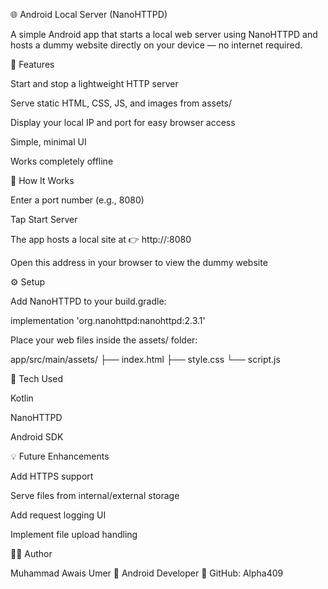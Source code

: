 🌐 Android Local Server (NanoHTTPD)

A simple Android app that starts a local web server using NanoHTTPD
 and hosts a dummy website directly on your device — no internet required.

🚀 Features

Start and stop a lightweight HTTP server

Serve static HTML, CSS, JS, and images from assets/

Display your local IP and port for easy browser access

Simple, minimal UI

Works completely offline

📱 How It Works

Enter a port number (e.g., 8080)

Tap Start Server

The app hosts a local site at
👉 http://<your-device-ip>:8080

Open this address in your browser to view the dummy website

⚙️ Setup

Add NanoHTTPD to your build.gradle:

implementation 'org.nanohttpd:nanohttpd:2.3.1'


Place your web files inside the assets/ folder:

app/src/main/assets/
 ├── index.html
 ├── style.css
 └── script.js

🧠 Tech Used

Kotlin

NanoHTTPD

Android SDK

💡 Future Enhancements

Add HTTPS support

Serve files from internal/external storage

Add request logging UI

Implement file upload handling

🧑‍💻 Author

Muhammad Awais Umer
📍 Android Developer
🔗 GitHub: Alpha409
